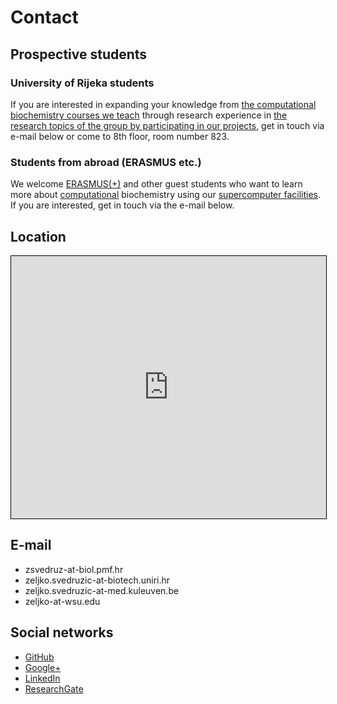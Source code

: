 # Contact

## Prospective students

### University of Rijeka students

If you are interested in expanding your knowledge from [the computational biochemistry courses we teach](teaching.md) through research experience in [the research topics of the group by participating in our projects](research.md), get in touch via e-mail below or come to 8th floor, room number 823.

### Students from abroad (ERASMUS etc.)

We welcome [ERASMUS(+)](https://ec.europa.eu/programmes/erasmus-plus/node_en) and other guest students who want to learn more about [computational](software.md) biochemistry using our [supercomputer facilities](https://cnrm.uniri.hr/bura/). If you are interested, get in touch via the e-mail below.

## Location

<iframe src="https://www.openstreetmap.org/export/embed.html?bbox=14.465107619762422%2C45.32765866582893%2C14.468648135662079%2C45.329265285900924&amp;layer=mapnik&amp;marker=45.32846198156121%2C14.46687787771225" style="border: 1px solid black; width: 100%; height: 30em"></iframe>

## E-mail

- zsvedruz-at-biol.pmf.hr
- zeljko.svedruzic-at-biotech.uniri.hr
- zeljko.svedruzic-at-med.kuleuven.be
- zeljko-at-wsu.edu

## Social networks

- [GitHub](https://github.com/svedruziclab)
- [Google+](https://plus.google.com/106720515809875304148/about)
- [LinkedIn](https://www.linkedin.com/in/zeljkosvedruzic)
- [ResearchGate](https://www.researchgate.net/profile/Zeljko_Svedruzic)
